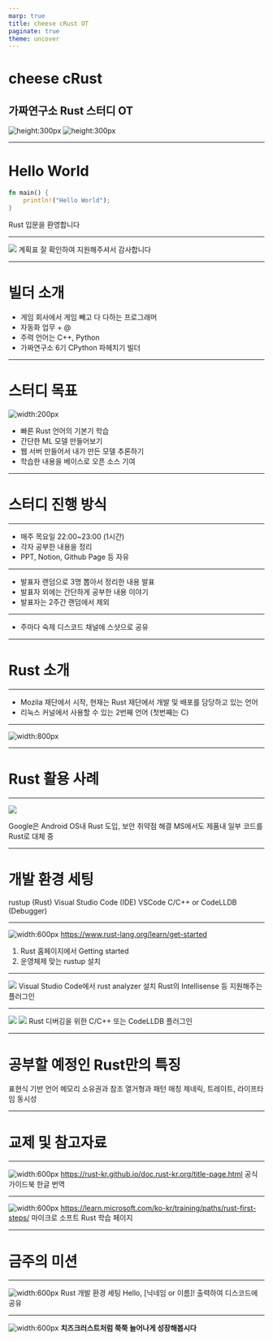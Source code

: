 ```yaml
---
marp: true
title: cheese cRust OT
paginate: true
theme: uncover
---
```


# **cheese cRust** 
## 가짜연구소 Rust 스터디 OT
![height:300px](../images/study_logo.png) ![height:300px](../images/pseudo_lab_logo.jpg)

---

# Hello World
```rust
fn main() {
    println!("Hello World");
}
```
Rust 입문을 환영합니다

---

![](../images/0_OT/00_ferris.png)
계획표 잘 확인하여 지원해주셔서 감사합니다

---

# 빌더 소개

- 게임 회사에서 게임 빼고 다 다하는 프로그래머
- 자동화 업무 + @
- 주력 언어는 C++, Python
- 가짜연구소 6기 CPython 파헤치기 빌더

---

# 스터디 목표
![width:200px](../images/rust_logo.png)
- 빠른 Rust 언어의 기본기 학습
- 간단한 ML 모델 만들어보기
- 웹 서버 만들어서 내가 만든 모델 추론하기
- 학습한 내용을 베이스로 오픈 소스 기여

---

# 스터디 진행 방식

---

- 매주 목요일 22:00~23:00 (1시간)
- 각자 공부한 내용을 정리 
- PPT, Notion, Github Page 등 자유

---

- 발표자 랜덤으로 3명 뽑아서 정리한 내용 발표
- 발표자 외에는 간단하게 공부한 내용 이야기
- 발표자는 2주간 랜덤에서 제외

---

- 주마다 숙제 디스코드 채널에 스샷으로 공유

---

# Rust 소개

---

-  Mozila 재단에서 시작, 현재는 Rust 재단에서 개발 및 배포를 담당하고 있는 언어
-  리눅스 커널에서 사용할 수 있는 2번째 언어 (첫번째는 C)

---

![width:800px](../images/0_OT/00_tiobe.png)


---

# Rust 활용 사례

---

![](../images/0_OT/01_use_case.png)

Google은 Android OS내 Rust 도입, 보안 취약점 해결
MS에서도 제품내 일부 코드를 Rust로 대체 중

---

# 개발 환경 세팅

rustup (Rust)
Visual Studio Code (IDE)
VSCode C/C++ or CodeLLDB (Debugger)

---

![width:600px](../images/0_OT/02_install_rust.png)
https://www.rust-lang.org/learn/get-started
1. Rust 홈페이지에서 Getting started
2. 운영체제 맞는 rustup 설치

---

![](../images/0_OT/03_rust_analyzer.png)
Visual Studio Code에서 rust analyzer 설치
Rust의 Intellisense 등 지원해주는 플러그인

---

![](../images/0_OT/04_c_cpp.png)
![](../images/0_OT/05_lldb.png)
Rust 디버깅을 위한 C/C++ 또는 CodeLLDB 플러그인 

---

# 공부할 예정인 Rust만의 특징

표현식 기반 언어
메모리 소유권과 참조
열거형과 패턴 매칭
제네릭, 트레이트, 라이프타임
동시성

---

# 교제 및 참고자료

---

![width:600px](../images/0_OT/06_offcial_rust_guide.png)
https://rust-kr.github.io/doc.rust-kr.org/title-page.html
공식 가이드북 한글 번역

---

![width:600px](../images/0_OT/07_ms_rust_guide.png)
https://learn.microsoft.com/ko-kr/training/paths/rust-first-steps/
마이크로 소프트 Rust 학습 페이지

---

# 금주의 미션

---

![width:600px](../images/0_OT/08_mission_result.png)
Rust 개발 환경 세팅
Hello, [닉네임 or 이름]!
출력하여 디스코드에 공유

---

![width:600px](../images/0_OT/09_cheese_crust.png)
**치즈크러스트처럼 쭉쭉 늘어나게 성장해봅시다**